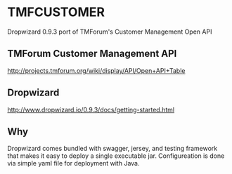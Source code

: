 # TMFCUSTOMER
Dropwizard 0.9.3 port of TMForum's Customer Management Open API

## TMForum Customer Management API
http://projects.tmforum.org/wiki/display/API/Open+API+Table

## Dropwizard
http://www.dropwizard.io/0.9.3/docs/getting-started.html

## Why
Dropwizard comes bundled with swagger, jersey, and testing framework that makes it easy to deploy a single executable jar. Configureation is done via simple yaml file for deployment with Java.
